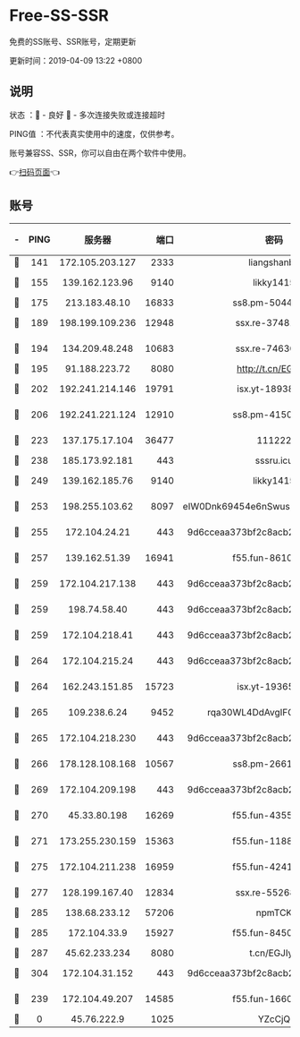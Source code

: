 # Free-SS-SSR

免费的SS账号、SSR账号，定期更新

更新时间：2019-04-09 13:22 +0800

## 说明

状态     ：🙂 - 良好 🙁 - 多次连接失败或连接超时

PING值   ：不代表真实使用中的速度，仅供参考。

账号兼容SS、SSR，你可以自由在两个软件中使用。

👉[扫码页面](https://liesauer.github.io/Free-SS-SSR/)👈

## 账号

|-|PING|服务器|端口|密码|加密方式|区域|
|:----:|:----:|:-----:|-----:|:----:|:----:|:----:|
|🙂|141|172.105.203.127|2333|liangshanbo|chacha20|JP|
|🙂|155|139.162.123.96|9140|likky1415|aes-256-cfb|JP|
|🙂|175|213.183.48.10|16833|ss8.pm-50440379|rc4-md5|RU|
|🙂|189|198.199.109.236|12948|ssx.re-37481248|aes-256-cfb|US|
|🙂|194|134.209.48.248|10683|ssx.re-74630147|aes-256-cfb|US|
|🙂|195|91.188.223.72|8080|http://t.cn/EGJIyrl|rc4-md5|RU|
|🙂|202|192.241.214.146|19791|isx.yt-18938816|aes-256-cfb|US|
|🙂|206|192.241.221.124|12910|ss8.pm-41500816|aes-256-cfb|US|
|🙂|223|137.175.17.104|36477|111222|aes-256-cfb|US|
|🙂|238|185.173.92.181|443|sssru.icu|rc4-md5|RU|
|🙂|249|139.162.185.76|9140|likky1415|aes-256-cfb|DE|
|🙂|253|198.255.103.62|8097|eIW0Dnk69454e6nSwuspv9DmS201tQ0D|aes-256-cfb|US|
|🙂|255|172.104.24.21|443|9d6cceaa373bf2c8acb22e60b6a58be6|aes-256-cfb|US|
|🙂|257|139.162.51.39|16941|f55.fun-86104902|aes-256-cfb|SG|
|🙂|259|172.104.217.138|443|9d6cceaa373bf2c8acb22e60b6a58be6|aes-256-cfb|US|
|🙂|259|198.74.58.40|443|9d6cceaa373bf2c8acb22e60b6a58be6|aes-256-cfb|US|
|🙂|259|172.104.218.41|443|9d6cceaa373bf2c8acb22e60b6a58be6|aes-256-cfb|US|
|🙂|264|172.104.215.24|443|9d6cceaa373bf2c8acb22e60b6a58be6|aes-256-cfb|US|
|🙂|264|162.243.151.85|15723|isx.yt-19365641|aes-256-cfb|US|
|🙂|265|109.238.6.24|9452|rqa30WL4DdAvgIFG6Fs3znzTa|aes-256-cfb|FR|
|🙂|265|172.104.218.230|443|9d6cceaa373bf2c8acb22e60b6a58be6|aes-256-cfb|US|
|🙂|266|178.128.108.168|10567|ss8.pm-26616836|aes-256-cfb|SG|
|🙂|269|172.104.209.198|443|9d6cceaa373bf2c8acb22e60b6a58be6|aes-256-cfb|US|
|🙂|270|45.33.80.198|16269|f55.fun-43553752|aes-256-cfb|US|
|🙂|271|173.255.230.159|15363|f55.fun-11880887|aes-256-cfb|US|
|🙂|275|172.104.211.238|16959|f55.fun-42415786|aes-256-cfb|US|
|🙂|277|128.199.167.40|12834|ssx.re-55268727|aes-256-cfb|SG|
|🙂|285|138.68.233.12|57206|npmTCK|rc4-md5|US|
|🙂|285|172.104.33.9|15927|f55.fun-84501101|aes-256-cfb|SG|
|🙂|287|45.62.233.234|8080|t.cn/EGJIyrl|rc4-md5|CA|
|🙂|304|172.104.31.152|443|9d6cceaa373bf2c8acb22e60b6a58be6|aes-256-cfb|US|
|🙂|239|172.104.49.207|14585|f55.fun-16609234|aes-256-cfb|SG|
|🙁|0|45.76.222.9|1025|YZcCjQ|rc4-md5|JP|
